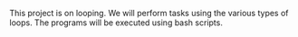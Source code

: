 This project is on looping.
We will perform tasks using the various types of loops.
The programs will be executed using bash scripts.
